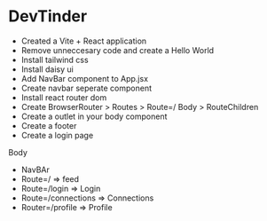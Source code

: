 # DevTinder

- Created a Vite + React application
- Remove unneccesary code and create a Hello World
- Install tailwind css
- Install daisy ui
- Add NavBar component to App.jsx
- Create navbar seperate component
- Install react router dom
- Create BrowserRouter > Routes > Route=/ Body > RouteChildren
- Create a outlet in your body component
- Create a footer
- Create a login page



Body
-  NavBAr
-  Route=/ => feed
-  Route=/login => Login
-  Route=/connections => Connections
-  Router=/profile => Profile
